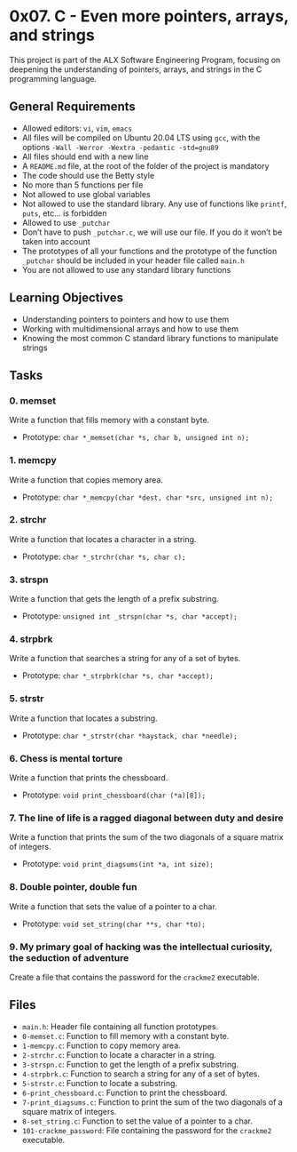 # 0x07. C - Even more pointers, arrays, and strings

This project is part of the ALX Software Engineering Program, focusing on deepening the understanding of pointers, arrays, and strings in the C programming language.

## General Requirements

- Allowed editors: `vi`, `vim`, `emacs`
- All files will be compiled on Ubuntu 20.04 LTS using `gcc`, with the options `-Wall -Werror -Wextra -pedantic -std=gnu89`
- All files should end with a new line
- A `README.md` file, at the root of the folder of the project is mandatory
- The code should use the Betty style
- No more than 5 functions per file
- Not allowed to use global variables
- Not allowed to use the standard library. Any use of functions like `printf`, `puts`, etc… is forbidden
- Allowed to use `_putchar`
- Don’t have to push `_putchar.c`, we will use our file. If you do it won’t be taken into account
- The prototypes of all your functions and the prototype of the function `_putchar` should be included in your header file called `main.h`
- You are not allowed to use any standard library functions

## Learning Objectives

- Understanding pointers to pointers and how to use them
- Working with multidimensional arrays and how to use them
- Knowing the most common C standard library functions to manipulate strings

## Tasks

### 0. memset
Write a function that fills memory with a constant byte.
- Prototype: `char *_memset(char *s, char b, unsigned int n);`

### 1. memcpy
Write a function that copies memory area.
- Prototype: `char *_memcpy(char *dest, char *src, unsigned int n);`

### 2. strchr
Write a function that locates a character in a string.
- Prototype: `char *_strchr(char *s, char c);`

### 3. strspn
Write a function that gets the length of a prefix substring.
- Prototype: `unsigned int _strspn(char *s, char *accept);`

### 4. strpbrk
Write a function that searches a string for any of a set of bytes.
- Prototype: `char *_strpbrk(char *s, char *accept);`

### 5. strstr
Write a function that locates a substring.
- Prototype: `char *_strstr(char *haystack, char *needle);`

### 6. Chess is mental torture
Write a function that prints the chessboard.
- Prototype: `void print_chessboard(char (*a)[8]);`

### 7. The line of life is a ragged diagonal between duty and desire
Write a function that prints the sum of the two diagonals of a square matrix of integers.
- Prototype: `void print_diagsums(int *a, int size);`

### 8. Double pointer, double fun
Write a function that sets the value of a pointer to a char.
- Prototype: `void set_string(char **s, char *to);`

### 9. My primary goal of hacking was the intellectual curiosity, the seduction of adventure
Create a file that contains the password for the `crackme2` executable.

## Files

- `main.h`: Header file containing all function prototypes.
- `0-memset.c`: Function to fill memory with a constant byte.
- `1-memcpy.c`: Function to copy memory area.
- `2-strchr.c`: Function to locate a character in a string.
- `3-strspn.c`: Function to get the length of a prefix substring.
- `4-strpbrk.c`: Function to search a string for any of a set of bytes.
- `5-strstr.c`: Function to locate a substring.
- `6-print_chessboard.c`: Function to print the chessboard.
- `7-print_diagsums.c`: Function to print the sum of the two diagonals of a square matrix of integers.
- `8-set_string.c`: Function to set the value of a pointer to a char.
- `101-crackme_password`: File containing the password for the `crackme2` executable.

